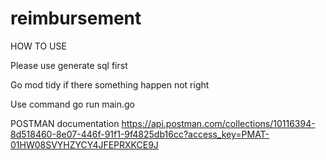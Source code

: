 # reimbursement


HOW TO USE 

Please use generate sql first

Go mod tidy if there something happen not right

Use command go run main.go


POSTMAN documentation
https://api.postman.com/collections/10116394-8d518460-8e07-446f-91f1-9f4825db16cc?access_key=PMAT-01HW08SVYHZYCY4JFEPRXKCE9J